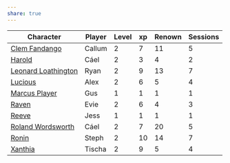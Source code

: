 ```yaml
---
share: true
---
```

| Character                                                         | Player | Level | xp | Renown | Sessions |
| ----------------------------------------------------------------- | ------ | ----- | -- | ------ | -------- |
| [Clem Fandango](../../Player%20Characters/Clem%20Fandango.md)             | Callum | 2     | 7  | 11     | 5        |
| [Harold](../../Player%20Characters/Harold.md)                           | Cáel   | 2     | 3  | 4      | 2        |
| [Leonard Loathington](../../Player%20Characters/Leonard%20Loathington.md) | Ryan   | 2     | 9  | 13     | 7        |
| [Lucious](../../Player%20Characters/Lucious.md)                         | Alex   | 2     | 6  | 5      | 4        |
| [Marcus Player](../../Player%20Characters/Marcus%20Player.md)             | Gus    | 1     | 1  | 1      | 1        |
| [Raven](../../Player%20Characters/Raven.md)                             | Evie   | 2     | 6  | 4      | 3        |
| [Reeve](../../Player%20Characters/Reeve.md)                             | Jess   | 1     | 1  | 1      | 1        |
| [Roland Wordsworth](../../Player%20Characters/Roland%20Wordsworth.md)     | Cáel   | 2     | 7  | 20     | 5        |
| [Ronin](../../Player%20Characters/Ronin.md)                             | Steph  | 2     | 10 | 14     | 7        |
| [Xanthia](../../Player%20Characters/Xanthia.md)                         | Tischa | 2     | 9  | 5      | 4        |


